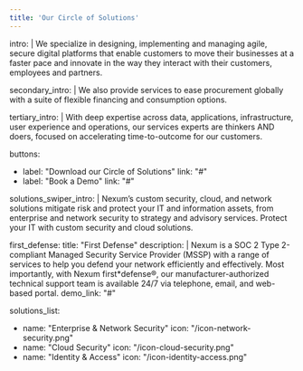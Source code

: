 ```yaml
---
title: 'Our Circle of Solutions'
---
```


intro: |
We specialize in designing, implementing and managing agile,
secure digital platforms that enable customers to move their
businesses at a faster pace and innovate in the way they interact
with their customers, employees and partners.

secondary_intro: |
We also provide services to ease procurement globally with a suite
of flexible financing and consumption options.

tertiary_intro: |
With deep expertise across data, applications, infrastructure,
user experience and operations, our services experts are thinkers
AND doers, focused on accelerating time-to-outcome for our
customers.

buttons:

- label: "Download our Circle of Solutions"
  link: "#"
- label: "Book a Demo"
  link: "#"

solutions_swiper_intro: |
Nexum’s custom security, cloud, and network solutions mitigate risk
and protect your IT and information assets, from enterprise and
network security to strategy and advisory services. Protect your IT
with custom security and cloud solutions.

first_defense:
title: "First Defense"
description: |
Nexum is a SOC 2 Type 2-compliant Managed Security Service
Provider (MSSP) with a range of services to help you defend your
network efficiently and effectively. Most importantly, with
Nexum first\*defense®, our manufacturer-authorized technical
support team is available 24/7 via telephone, email, and web-based
portal.
demo_link: "#"

solutions_list:

- name: "Enterprise & Network Security"
  icon: "/icon-network-security.png"
- name: "Cloud Security"
  icon: "/icon-cloud-security.png"
- name: "Identity & Access"
  icon: "/icon-identity-access.png"
